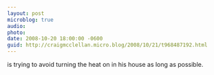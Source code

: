```yaml
---
layout: post
microblog: true
audio: 
photo: 
date: 2008-10-20 18:00:00 -0600
guid: http://craigmcclellan.micro.blog/2008/10/21/t968487192.html
---
```

is trying to avoid turning the heat on in his house as long as possible.
